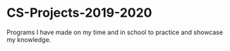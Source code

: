 # CS-Projects-2019-2020
Programs I have made on my time and in school to practice and showcase my knowledge.
